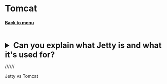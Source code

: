 <h1>Tomcat</h1> 
<h4> 

[Back to menu](..%2FMenu.md)

</h4>

[//]: # (Can you explain what Jetty is and what it's used for?)
<br>
<details>
    <summary style="font-size: 25px;">
        <b>
            Can you explain what Jetty is and what it's used for?
        </b>
    </summary>
<br>

Jetty is an open-source project providing an HTTP server, HTTP client,
and javax.servlet container.

* Web Oriented Architecture Web Server: support for WebSockets, 
Asynchronous HTTP, and various protocols
* Embedded Server:
* Scalable Web Server:
* Development and Testing

</details>

//////

Jetty vs Tomcat
